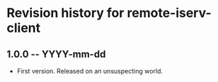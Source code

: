 # Revision history for remote-iserv-client

## 1.0.0  -- YYYY-mm-dd

* First version. Released on an unsuspecting world.
